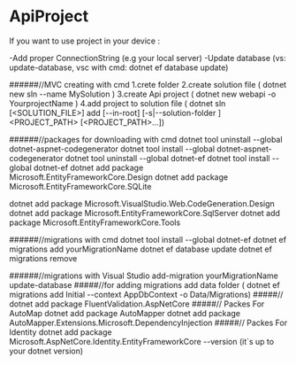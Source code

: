 # ApiProject
If you want to use project in your device :

-Add proper ConnectionString (e.g your local server) -Update database (vs: update-database, vsc with cmd: dotnet ef database update)

######//MVC creating with cmd 1.crete folder 2.create solution file ( dotnet new sln --name MySolution ) 3.create Api project ( dotnet new webapi -o YourprojectName ) 4.add project to solution file ( dotnet sln [<SOLUTION_FILE>] add [--in-root] [-s|--solution-folder ] <PROJECT_PATH> [<PROJECT_PATH>...])

######//packages for downloading with cmd dotnet tool uninstall --global dotnet-aspnet-codegenerator dotnet tool install --global dotnet-aspnet-codegenerator dotnet tool uninstall --global dotnet-ef dotnet tool install --global dotnet-ef dotnet add package Microsoft.EntityFrameworkCore.Design dotnet add package Microsoft.EntityFrameworkCore.SQLite

dotnet add package Microsoft.VisualStudio.Web.CodeGeneration.Design dotnet add package Microsoft.EntityFrameworkCore.SqlServer dotnet add package Microsoft.EntityFrameworkCore.Tools

######//migrations with cmd dotnet tool install --global dotnet-ef dotnet ef migrations add yourMigrationName dotnet ef database update dotnet ef migrations remove

######//migrations with Visual Studio add-migration yourMigrationName update-database
#####//for adding migrations add data folder  ( dotnet ef migrations add Initial --context AppDbContext -o Data/Migrations)
#####// dotnet add package FluentValidation.AspNetCore
#####// Packes For AutoMap  dotnet add package AutoMapper
dotnet add package AutoMapper.Extensions.Microsoft.DependencyInjection
#####// Packes For Identity dotnet add package Microsoft.AspNetCore.Identity.EntityFrameworkCore --version (it`s up to your dotnet version)
